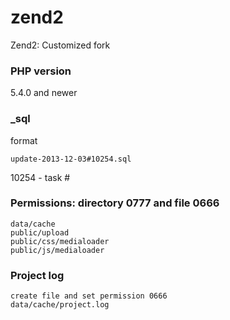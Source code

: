 zend2
=====

Zend2: Customized fork

### PHP version
5.4.0 and newer

### _sql
format
```code
update-2013-12-03#10254.sql

```
10254 - task #

### Permissions: directory 0777 and file 0666
```code
data/cache
public/upload
public/css/medialoader
public/js/medialoader
```

### Project log
```code
create file and set permission 0666
data/cache/project.log
```

